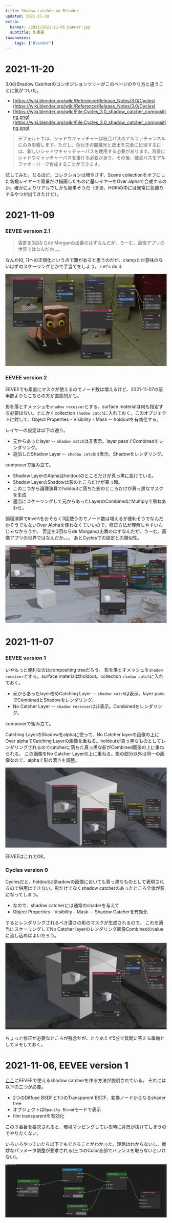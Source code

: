 ```yaml
---
title: Shadow catcher on Blender
updated: 2021-11-20
extra:
  banner: /2021/2021-11-06_banner.jpg
  subtitle: 影重要
taxonomies:
    tags: ["Blender"]
---
```

# 2021-11-20

3.0のShadow Catcherのコンポジションツリーがこのページのやり方と違うことに気がついた。

- [https://wiki.blender.org/wiki/Reference/Release_Notes/3.0/Cycles](https://wiki.blender.org/wiki/Reference/Release_Notes/3.0/Cycles)
- [https://wiki.blender.org/wiki/File:Cycles_3.0_shadow_catcher_compositing.png](https://wiki.blender.org/wiki/File:Cycles_3.0_shadow_catcher_compositing.png)

> デフォルトでは、シャドウキャッチャーは結合パスのアルファチャンネルにのみ影響します。ただし、色付きの間接光と放出を完全に処理するには、新しいシャドウキャッチャーパスを使用する必要があります。背景にシャドウキャッチャーパスを掛ける必要があり、その後、結合パスをアルファオーバーで合成することができます。

試してみた。なるほど、コレクションは増やさず、Scene collectionをオフにした新規レイヤーで背景だけ描画したものに基レイヤーをOver alphaで合成するのか。確かによりリアルでしかも簡単そうだ（まあ、HDRIの中には異常に色被りするやつが出てきたけど）。

# 2021-11-09

### EEVEE version 2.1

> 否定を3回ならde Morganの出番のはずなんだが、うーむ、画像アプリの世界ではなんだか。。。

なんか[0, 1]への正規化という点で難があると思うのだが、clampとか意味のないはずのスケーリングとかで手当てをしよう。
Let's do it.

![](/2021/2021-11-06_eevee2.1.png)

### EEVEE version 2

EEVEEでも素直にマスクが使えるのでノード数は増えるけど、2021-11-07の前半部よりもこちらの方が直感的かも。

影を落とすメッシュを`shadow receiver`とする。surface materialは何も指定する必要はない。とにかくcollection `shadow catch`に入れておく。このオブジェクトに対して、Object Properties - Visibility - Mask -- holdoutを有効化する。

レイヤーの設定は以下の通り。

- 元からあったlayer -- `shadow catch`は非表示。layer passでCombinedをレンダリング。
- 追加したShadow Layer -- `shadow catch`は表示。Shadowをレンダリング。

composerで組み立て。

- Shadow LayerのAlphaはholdoutのところだけが真っ黒に抜けている。
- Shadow LayerのShadowは影のところだけが真っ暗。
- この二つから論理演算でholdoutに落ちた影のところだけが真っ黒なマスクを生成
- 適当にスケーリングして元からあったLayerのCombinedにMultiplyで重ねあわせ。

論理演算でInvertをおそらく3回使うのでノード数は増えるが便利そうでなんだかそうでもないOver Alphaを使わなくていいので、修正方法が理解しやすいんじゃなかろうか。
否定を3回ならde Morganの出番のはずなんだが、うーむ、画像アプリの世界ではなんだか。。。
あとCyclesでの設定との類似性。

![](/2021/2021-11-06_eevee2.png)

# 2021-11-07

### EEVEE version 1

いやもっと便利なのはcompositing treeだろう。
影を落とすメッシュを`shadow receiver`とする。surface materialはholdout。collection `shadow catch`に入れておく。

- 元からあったlayer改めCatching Layer -- `shadow catch`は表示。layer passでCombinedとShadowをレンダリング。
- No Catcher Layer -- `shadow receiver`は非表示。Combinedをレンダリング。

composerで組み立て。

Catching LayerのShadowをalphaに使って、No Catcher layerの画像の上にOver alphaでCatching Layerの画像を重ねる。holdoutが真っ黒なものとしてレンダリングされるのでcatcherに落ちた真っ黒な影がCombined画像の上に重ねられる。
この画像をNo Catcher Layerの上に重ねる。影の部分以外は同一の画像なので、alphaで影の濃さを調整。

![](/2021/2021-11-06_eevee.png)

EEVEEはこれでOK。

### Cycles version 0

Cyclesだと、holdoutはShadowの画像においても真っ黒なものとして表現されるので併用はできない。影だけでなくshadow catcherのあったところ全体が影になってしまう。

- なので、shadow catcherには通常のshaderを与えて
- Object Properties - Visibility - Mask -- Shadow Catcherを有効化

するとレンダリングされるべき濃さの影のマスクが生成されるので、
これを適当にスケーリングしてNo Catcher layerのレンダリング画像Combinedのvalueに流し込めばよいだろう。

![](/2021/2021-11-06_cycle.png)

ちょっと修正が必要なところが残念だが、とりあえず5分で質問に答える準備としてメモしておく。

# 2021-11-06, EEVEE version 1

[ここ](https://blenderartists.org/t/how-to-make-a-shadow-catcher-in-cycles-and-eevee-blender-tutorial/1332364)にEEVEEで使えるshadow catcherを作る方法が説明されている。
それには以下の三つが必要。

- 2つのDiffuse BSDFと1つのTransparent BSDF、変換ノードからなるshader tree
- オブジェクトは`Opacity Blend`モードで表示
- film transparentを有効化

この３番目を要求されると、環境マッピングしている時に背景が抜けてしまうのでやりたくない。

いろいろやっていたら以下でもできることがわかった。理屈はわからないし、微妙なパラメータ調整が要求される(三つのColor全部でバランスを取らないといけない)。

![](/2021/2021-11-06_shadow-catcher.png)
